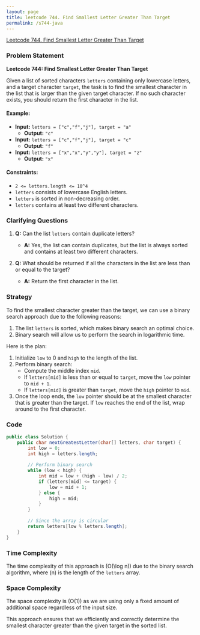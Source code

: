 ```yaml
---
layout: page
title: leetcode 744. Find Smallest Letter Greater Than Target
permalink: /s744-java
---
```

[Leetcode 744. Find Smallest Letter Greater Than Target](https://algoadvance.github.io/algoadvance/l744)
### Problem Statement

**Leetcode 744: Find Smallest Letter Greater Than Target**

Given a list of sorted characters `letters` containing only lowercase letters, and a target character `target`, the task is to find the smallest character in the list that is larger than the given target character. If no such character exists, you should return the first character in the list.

#### Example:
- **Input:** `letters = ["c","f","j"], target = "a"`
  - **Output:** `"c"`
- **Input:** `letters = ["c","f","j"], target = "c"`
  - **Output:** `"f"`
- **Input:** `letters = ["x","x","y","y"], target = "z"`
  - **Output:** `"x"`

#### Constraints:
- `2 <= letters.length <= 10^4`
- `letters` consists of lowercase English letters.
- `letters` is sorted in non-decreasing order.
- `letters` contains at least two different characters.

### Clarifying Questions
1. **Q:** Can the list `letters` contain duplicate letters?
   - **A:** Yes, the list can contain duplicates, but the list is always sorted and contains at least two different characters.
   
2. **Q:** What should be returned if all the characters in the list are less than or equal to the target?
   - **A:** Return the first character in the list.

### Strategy
To find the smallest character greater than the target, we can use a binary search approach due to the following reasons:
1. The list `letters` is sorted, which makes binary search an optimal choice.
2. Binary search will allow us to perform the search in logarithmic time.

Here is the plan:
1. Initialize `low` to 0 and `high` to the length of the list.
2. Perform binary search:
   - Compute the middle index `mid`.
   - If `letters[mid]` is less than or equal to `target`, move the `low` pointer to `mid + 1`.
   - If `letters[mid]` is greater than `target`, move the `high` pointer to `mid`.
3. Once the loop ends, the `low` pointer should be at the smallest character that is greater than the target. If `low` reaches the end of the list, wrap around to the first character.

### Code
```java
public class Solution {
    public char nextGreatestLetter(char[] letters, char target) {
        int low = 0;
        int high = letters.length;
        
        // Perform binary search
        while (low < high) {
            int mid = low + (high - low) / 2;
            if (letters[mid] <= target) {
                low = mid + 1;
            } else {
                high = mid;
            }
        }
        
        // Since the array is circular
        return letters[low % letters.length];
    }
}
```

### Time Complexity
The time complexity of this approach is \(O(\log n)\) due to the binary search algorithm, where \(n\) is the length of the `letters` array.

### Space Complexity
The space complexity is \(O(1)\) as we are using only a fixed amount of additional space regardless of the input size.

This approach ensures that we efficiently and correctly determine the smallest character greater than the given target in the sorted list.
